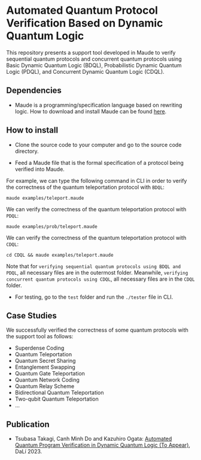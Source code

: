 # Automated Quantum Protocol Verification Based on Dynamic Quantum Logic

This repository presents a support tool developed in Maude to verify sequential quantum protocols and concurrent quantum protocols using Basic Dynamic Quantum Logic (BDQL), Probabilistic Dynamic Quantum Logic (PDQL), and Concurrent Dynamic Quantum Logic (CDQL).

## Dependencies
- Maude is a programming/specification language based on rewriting logic. How to download and install Maude can be found [here](http://maude.cs.illinois.edu/w/index.php/The_Maude_System).

## How to install
- Clone the source code to your computer and go to the source code directory.

- Feed a Maude file that is the formal specification of a protocol being verified into Maude.

For example, we can type the following command in CLI in order to verify the correctness of the quantum teleportation protocol with `BDQL`:

```console
maude examples/teleport.maude
```

We can verify the correctness of the quantum teleportation protocol with `PDQL`:

```console
maude examples/prob/teleport.maude
```

We can verify the correctness of the quantum teleportation protocol with `CDQL`:

```console
cd CDQL && maude examples/teleport.maude
```

Note that for `verifying sequential quantum protocols using BDQL and PDQL`, all necessary files are in the outermost folder. Meanwhile, `verifying concurrent quantum protocols using CDQL`, all necessary files are in the `CDQL` folder.

- For testing, go to the `test` folder and run the `./tester` file in CLI.

## Case Studies
We successfully verified the correctness of some quantum protocols with the support tool as follows:
- Superdense Coding
- Quantum Teleportation
- Quantum Secret Sharing
- Entanglement Swapping
- Quantum Gate Teleportation
- Quantum Network Coding
- Quantum Relay Scheme
- Bidirectional Quantum Teleportation
- Two-qubit Quantum Teleportation
- ...

## Publication
- Tsubasa Takagi, Canh Minh Do and Kazuhiro Ogata: [Automated Quantum Program Verification in Dynamic Quantum Logic (To Appear)](#), DaLí 2023.
